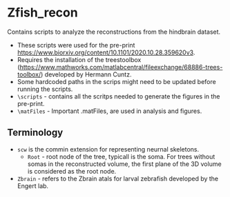# Zfish_recon
Contains scripts to analyze the reconstructions from the hindbrain dataset. 
-   These scripts were used for the pre-print https://www.biorxiv.org/content/10.1101/2020.10.28.359620v3. 
-   Requires the installation of the treestoolbox (https://www.mathworks.com/matlabcentral/fileexchange/68886-trees-toolbox/) developed by Hermann Cuntz. 
- Some hardcoded paths in the scrips might need to be updated before running the scripts.
-   `\scripts` - contains all the scritps needed to generate the figures in the pre-print.
- `\matFiles` - Important .matFiles, are used in analysis and figures.

## Terminology
-   `scw` is the commin extension for representing neurnal skeletons.
    -   `Root` - root node of the tree, typicall is the soma. For trees without somas in the reconstructed volume, the first plane of the 3D volume is considered as the root node. 
-   `Zbrain` - refers to the Zbrain atals for larval zebrafish developed by the Engert lab.

